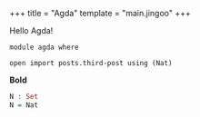 +++
title = "Agda"
template = "main.jingoo"
+++

Hello Agda!

```
module agda where

open import posts.third-post using (Nat)
```

**Bold**

```agda
N : Set
N = Nat
```
